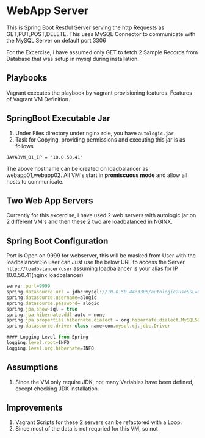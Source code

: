 WebApp Server
============

This is Spring Boot Restful Server serving the http Requests as GET,PUT,POST,DELETE. This uses MySQL Connector to 
communicate with the MySQL Server on default port 3306 

For the Excercise, i have assumed only GET to fetch 2 Sample Records from Database that was setup in mysql during installation.

Playbooks
---------

Vagrant executes the playbook by vagrant provisioning features.
Features of Vagrant VM Definition.

SpringBoot Executable Jar
--------------------------
1) Under Files directory under nginx role, you have `autologic.jar`
2) Task for Copying, providing permissions and executing this jar is as follows
```
JAVA8VM_01_IP = "10.0.50.41"
```
The above hostname can be created on loadbalancer as webapp01,webapp02.
All VM's start in  **promiscuous mode** and allow all hosts to communicate.


Two Web App Servers
--------------------------

Currently for this excercise, i have used 2 web servers with autologic.jar on 2 different VM's and 
then these 2 two are loadbalanced in NGINX. 

Spring Boot Configuration
---------------------------
Port is Open on 9999 for webserver, this will be masked  from User with the 
loadbalancer.So user can Just use the below URL to access the Server
`http://loadbalancer/user` assuming loadbalancer is your alias for IP 10.0.50.41(nginx loadbalancer)


```javascript
server.port=9999
spring.datasource.url = jdbc:mysql://10.0.50.44:3306/autologic?useSSL=false
spring.datasource.username=alogic
spring.datasource.password= alogic
spring.jpa.show-sql = true
spring.jpa.hibernate.ddl-auto = none
spring.jpa.properties.hibernate.dialect = org.hibernate.dialect.MySQL5Dialect
spring.datasource.driver-class-name=com.mysql.cj.jdbc.Driver

#### Logging Level from Spring
logging.level.root=INFO
logging.level.org.hibernate=INFO

```

Assumptions
------------------------
1) Since the VM only require JDK, not many Variables have been defined, except checking JDK installation.


Improvements
-----------------------

1) Vagrant Scripts for these 2 servers can be refactored with a Loop.
2) Since most of the data is not requried for this VM, so not

